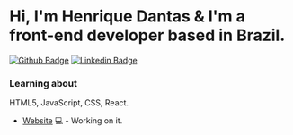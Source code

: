 # Hi, I'm Henrique Dantas & I'm a front-end developer based in Brazil.

[![Github Badge](https://img.shields.io/badge/-Github-000?style=flat-square&logo=Github&logoColor=white&link=https://github.com/henriquedantass)](https://github.com/henriquedantass)
[![Linkedin Badge](https://img.shields.io/badge/-LinkedIn-blue?style=flat-square&logo=Linkedin&logoColor=white&link=https://www.linkedin.com/in/paulo-henrique-261631200/)](https://www.linkedin.com/in/paulo-henrique-261631200/)

### Learning about
HTML5, JavaScript, CSS, React.


- [Website](https://fagnerpsantos.dev/) 💻 - Working on it.
